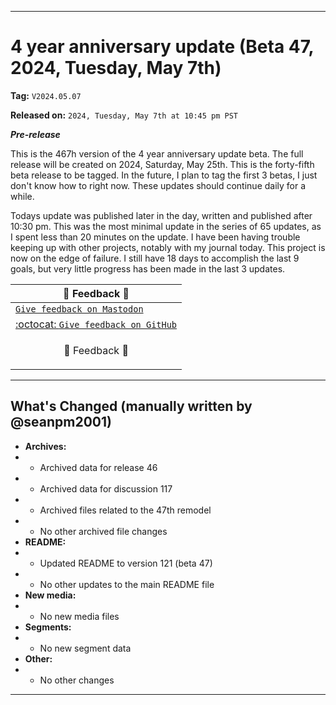 
***

# 4 year anniversary update (Beta 47, 2024, Tuesday, May 7th)

**Tag:** `V2024.05.07`

**Released on:** `2024, Tuesday, May 7th at 10:45 pm PST`

***Pre-release***

This is the 467h version of the 4 year anniversary update beta. The full release will be created on 2024, Saturday, May 25th. This is the forty-fifth beta release to be tagged. In the future, I plan to tag the first 3 betas, I just don't know how to right now. These updates should continue daily for a while.

Todays update was published later in the day, written and published after 10:30 pm. This was the most minimal update in the series of 65 updates, as I spent less than 20 minutes on the update. I have been having trouble keeping up with other projects, notably with my journal today. This project is now on the edge of failure. I still have 18 days to accomplish the last 9 goals, but very little progress has been made in the last 3 updates.

| 📣️ Feedback 💬️ |
|---|
| [`Give feedback on Mastodon`](https://techhub.social/deck/@seanpm2001/112237731368032617) |
| [:octocat: `Give feedback on GitHub`](https://github.com/seanpm2001/seanpm2001/discussions/118/) |
| <p align="center">💬️ Feedback 📣️</p> |

---

## What's Changed (manually written by @seanpm2001)

- **Archives:**
- - Archived data for release 46
- - Archived data for discussion 117
- - Archived files related to the 47th remodel <!-- This number should be 1 higher than the release data 2 lines above, and should match the README beta version) !-->
- - No other archived file changes
- **README:**
- - Updated README to version 121 (beta 47)
- - No other updates to the main README file
- **New media:**
- - No new media files
- **Segments:**
- - No new segment data
- **Other:**
- - No other changes

***
